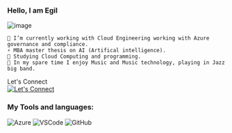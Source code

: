 ### Hello, I am Egil 
![image](https://github.com/user-attachments/assets/90cf8510-a560-4e47-9033-67e365d273b0)
```
🔭 I’m currently working with Cloud Engineering working with Azure governance and compliance. 
⚡ MBA master thesis on AI (Artifical intelligence). 
🌱 Studying Cloud Computing and programming. 
👯 In my spare time I enjoy Music and Music technology, playing in Jazz big band. 
```
Let's Connect<br>
[![Let's Connect](https://img.shields.io/badge/LinkedIn-0077B5?style=for-the-badge&logo=linkedin&logoColor=white)](https://www.linkedin.com/in/egildankel/)

### My Tools and languages: 
![Azure](https://github.com/user-attachments/assets/7bc25b04-72f6-45e5-b7e0-09facbc15656) 
![VSCode](https://github.com/user-attachments/assets/6304165b-f4f7-4d2d-97cd-a12cd7450bd7)
![GitHub](https://github.com/user-attachments/assets/7eb16590-23d8-424d-ab58-919078916666) 

